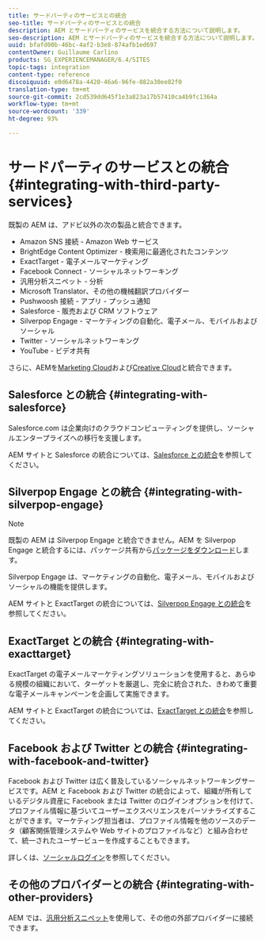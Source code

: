 ```yaml
---
title: サードパーティのサービスとの統合
seo-title: サードパーティのサービスとの統合
description: AEM とサードパーティのサービスを統合する方法について説明します。
seo-description: AEM とサードパーティのサービスを統合する方法について説明します。
uuid: bfafd00b-46bc-4af2-b3e8-874afb1ed697
contentOwner: Guillaume Carlino
products: SG_EXPERIENCEMANAGER/6.4/SITES
topic-tags: integration
content-type: reference
discoiquuid: e0d6478a-4420-46a6-96fe-082a30ee82f0
translation-type: tm+mt
source-git-commit: 2cd539dd645f1e3a823a17b57410ca4b9fc1364a
workflow-type: tm+mt
source-wordcount: '339'
ht-degree: 93%

---
```



# サードパーティのサービスとの統合{#integrating-with-third-party-services}

既製の AEM は、アドビ以外の次の製品と統合できます。

* Amazon SNS 接続 - Amazon Web サービス
* BrightEdge Content Optimizer - 検索用に最適化されたコンテンツ
* ExactTarget - 電子メールマーケティング
* Facebook Connect - ソーシャルネットワーキング
* 汎用分析スニペット - 分析
* Microsoft Translator、その他の機械翻訳プロバイダー
* Pushwoosh 接続 - アプリ - プッシュ通知
* Salesforce - 販売および CRM ソフトウェア
* Silverpop Engage - マーケティングの自動化、電子メール、モバイルおよびソーシャル
* Twitter - ソーシャルネットワーキング
* YouTube - ビデオ共有

さらに、AEMを[Marketing Cloud](/help/sites-administering/marketing-cloud.md)および[Creative Cloud](/help/assets/aem-cc-integration-best-practices.md)と統合できます。

## Salesforce との統合 {#integrating-with-salesforce}

Salesforce.com は企業向けのクラウドコンピューティングを提供し、ソーシャルエンタープライズへの移行を支援します。

AEM サイトと Salesforce の統合については、[Salesforce との統合](/help/sites-administering/salesforce.md)を参照してください。

## Silverpop Engage との統合  {#integrating-with-silverpop-engage}

>[!NOTE]
>
>既製の AEM は Silverpop Engage と統合できません。AEM を Silverpop Engage と統合するには、パッケージ共有から[パッケージをダウンロード](https://www.adobeaemcloud.com/content/marketplace/marketplaceProxy.html?packagePath=/content/companies/public/adobe/packages/aem620/product/cq-mcm-integrations-silverpop-content)します。

Silverpop Engage は、マーケティングの自動化、電子メール、モバイルおよびソーシャルの機能を提供します。

AEM サイトと ExactTarget の統合については、[Silverpop Engage との統合](/help/sites-administering/silverpop.md)を参照してください。

## ExactTarget との統合  {#integrating-with-exacttarget}

ExactTarget の電子メールマーケティングソリューションを使用すると、あらゆる規模の組織において、ターゲットを厳選し、完全に統合された、きわめて重要な電子メールキャンペーンを企画して実施できます。

AEM サイトと ExactTarget の統合については、[ExactTarget との統合](/help/sites-administering/exacttarget.md)を参照してください。

## Facebook および Twitter との統合  {#integrating-with-facebook-and-twitter}

Facebook および Twitter は広く普及しているソーシャルネットワーキングサービスです。AEM と Facebook および Twitter の統合によって、組織が所有しているデジタル資産に Facebook または Twitter のログインオプションを付けて、プロファイル情報に基づいてユーザーエクスペリエンスをパーソナライズすることができます。マーケティング担当者は、プロファイル情報を他のソースのデータ（顧客関係管理システムや Web サイトのプロファイルなど）と組み合わせて、統一されたユーザービューを作成することもできます。

詳しくは、[ソーシャルログイン](/help/communities/social-login.md)を参照してください。

## その他のプロバイダーとの統合 {#integrating-with-other-providers}

AEM では、[汎用分析スニペット](/help/sites-administering/external-providers.md)を使用して、その他の外部プロバイダーに接続できます。
